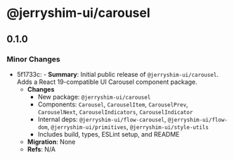 # @jerryshim-ui/carousel

## 0.1.0

### Minor Changes

- 5f1733c: - **Summary**: Initial public release of `@jerryshim-ui/carousel`. Adds a React 19-compatible UI Carousel component package.
  - **Changes**
    - New package: `@jerryshim-ui/carousel`
    - Components: `Carousel`, `CarouselItem`, `CarouselPrev`, `CarouselNext`, `CarouselIndicators`, `CarouselIndicator`
    - Internal deps: `@jerryshim-ui/flow-carousel`, `@jerryshim-ui/flow-dom`, `@jerryshim-ui/primitives`, `@jerryshim-ui/style-utils`
    - Includes build, types, ESLint setup, and README
  - **Migration**: None
  - **Refs**: N/A
